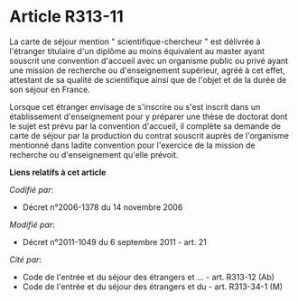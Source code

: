 # Article R313-11

La carte de séjour mention " scientifique-chercheur " est délivrée à l'étranger titulaire d'un diplôme au moins équivalent au
master ayant souscrit une convention d'accueil avec un organisme public ou privé ayant une mission de recherche ou
d'enseignement supérieur, agréé à cet effet, attestant de sa qualité de scientifique ainsi que de l'objet et de la durée de
son séjour en France.

Lorsque cet étranger envisage de s'inscrire ou s'est inscrit dans un établissement d'enseignement pour y préparer une thèse
de doctorat dont le sujet est prévu par la convention d'accueil, il complète sa demande de carte de séjour par la production
du contrat souscrit auprès de l'organisme mentionné dans ladite convention pour l'exercice de la mission de recherche ou
d'enseignement qu'elle prévoit.

**Liens relatifs à cet article**

_Codifié par_:

  - Décret n°2006-1378 du 14 novembre 2006

_Modifié par_:

  - Décret n°2011-1049 du 6 septembre 2011 - art. 21

_Cité par_:

  - Code de l'entrée et du séjour des étrangers et ... - art. R313-12 (Ab)
  - Code de l'entrée et du séjour des étrangers et du  - art. R313-34-1 (M)
